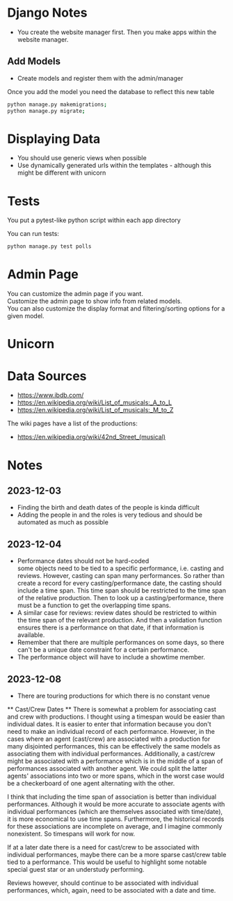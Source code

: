 # Django Notes

* You create the website manager first. Then you make apps within the website manager.

## Add Models 
* Create models and register them with the admin/manager

Once you add the model you need the database to reflect this new table
```bash
python manage.py makemigrations;
python manage.py migrate;
```


# Displaying Data
* You should use generic views when possible
* Use dynamically generated urls within the templates - although this might be different with unicorn


# Tests
You put a pytest-like python script within each app directory

You can run tests:
```bash
python manage.py test polls
```

# Admin Page
You can customize the admin page if you want.  
Customize the admin page to show info from related models.  
You can also customize the display format and filtering/sorting options for a given model.  

# Unicorn



# Data Sources
* https://www.ibdb.com/
* https://en.wikipedia.org/wiki/List_of_musicals:_A_to_L
* https://en.wikipedia.org/wiki/List_of_musicals:_M_to_Z

The wiki pages have a list of the productions:  
* https://en.wikipedia.org/wiki/42nd_Street_(musical)

# Notes
## 2023-12-03
* Finding the birth and death dates of the people is kinda difficult
* Adding the people in and the roles is very tedious and should be automated as much as possible

## 2023-12-04

* Performance dates should not be hard-coded  
some objects need to be tied to a specific performance, i.e. casting and reviews. However, casting can span many 
performances. So rather than create a record for every casting/performance date, the casting should include a time span.
This time span should be restricted to the time span of the relative production. Then to look up a casting/performance, there must be a function to get the overlapping time spans. 
* A similar case for reviews: review dates should be restricted to within the time span of the relevant production. And then a validation function ensures there is a performance on that date, if that information is available. 
* Remember that there are multiple performances on some days, so there can't be a unique date constraint for a certain performance.
* The performance object will have to include a showtime member.


## 2023-12-08
* There are touring productions for which there is no constant venue

** Cast/Crew Dates **
There is somewhat a problem for associating cast and crew with productions. I thought using a timespan would be easier 
than individual dates. It is easier to enter that information because you don't need to make an individual record of 
each performance. However, in the cases where an agent (cast/crew) are associated with a production for many disjointed 
performances, this can be effectively the same models as associating them with individual performances. Additionally, 
a cast/crew might be associated with a performance which is in the middle of a span of performances associated with 
another agent. We could split the latter agents' associations into two or more spans, which in the worst case would be a
checkerboard of one agent alternating with the other.

I think that including the time span of association is better than individual performances. Although it would be more 
accurate to associate agents with individual performances (which are themselves associated with time/date), it is more 
economical to use time spans. Furthermore, the historical records for these associations are incomplete on average, 
and I imagine commonly nonexistent. So timespans will work for now.

If at a later date there is a need for cast/crew to be associated with individual performances, maybe there can be a 
more sparse cast/crew table tied to a performance. This would be useful to highlight some notable special guest star or 
an understudy performing.

Reviews however, should continue to be associated with individual performances, which, again, need to be associated with
a date and time.


